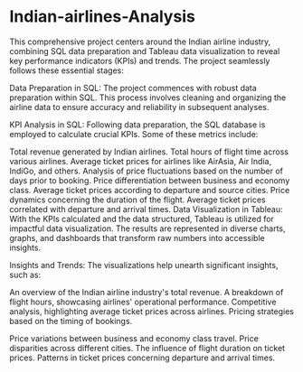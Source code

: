 # Indian-airlines-Analysis
This comprehensive project centers around the Indian airline industry, combining SQL data preparation and Tableau data visualization to reveal key performance indicators (KPIs) and trends. The project seamlessly follows these essential stages:

Data Preparation in SQL: The project commences with robust data preparation within SQL. This process involves cleaning and organizing the airline data to ensure accuracy and reliability in subsequent analyses.

KPI Analysis in SQL: Following data preparation, the SQL database is employed to calculate crucial KPIs. Some of these metrics include:

Total revenue generated by Indian airlines.
Total hours of flight time across various airlines.
Average ticket prices for airlines like AirAsia, Air India, IndiGo, and others.
Analysis of price fluctuations based on the number of days prior to booking.
Price differentiation between business and economy class.
Average ticket prices according to departure and source cities.
Price dynamics concerning the duration of the flight.
Average ticket prices correlated with departure and arrival times.
Data Visualization in Tableau: With the KPIs calculated and the data structured, Tableau is utilized for impactful data visualization. The results are represented in diverse charts, graphs, and dashboards that transform raw numbers into accessible insights.

Insights and Trends: The visualizations help unearth significant insights, such as:

An overview of the Indian airline industry's total revenue.
A breakdown of flight hours, showcasing airlines' operational performance.
Competitive analysis, highlighting average ticket prices across airlines.
Pricing strategies based on the timing of bookings.

Price variations between business and economy class travel.
Price disparities across different cities.
The influence of flight duration on ticket prices.
Patterns in ticket prices concerning departure and arrival times.

